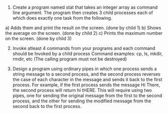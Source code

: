 1. Create a program named stat that takes an integer array as command line argument. The program then creates 3 child processes each of which does exactly one task from the following.

a) Adds them and print the result on the screen. (done by child 1)
b) Shows the average on the screen. (done by child 2)
c) Prints the maximum number on the screen. (done by child 3)

2. Invoke atleast 4 commands from your programs and each command should be Invoked by a child process
Command examples: cp, ls, mkdir, rmdir, etc (The calling program must not be destroyed)

3. Design a program using ordinary pipes in which one process sends a string message to a second process, and the second process reverses the case of each character in the message and sends it back to the first process. For example, if the first process sends the message Hi There, the second process will return hi tHERE. This will require using two pipes, one for sending the original message from the first to the second process, and the other for sending the modified message from the second back to the first process.

